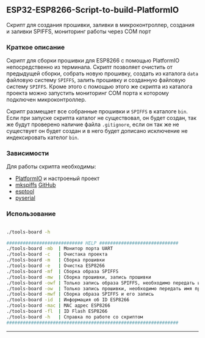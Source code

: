 ## ESP32-ESP8266-Script-to-build-PlatformIO

Скрипт для cоздания прошивки, заливки в микроконтроллер, создания и заливки SPIFFS, мониторинг работы через COM порт

### Краткое описание
Cкрипт для сборки прошивки для ESP8266 с помощью PlatformIO непосредственно из терминала. Скрипт позволяет очистить от предыдущей сборки, собрать новую прошивку, создать из каталога ```data``` файловую систему ```SPIFFS```, залить прошивку и созданную файловую систему ```SPIFFS```. Кроме этого с помощью этого же скрипта из каталога проекта можно запустить мониторинг COM порта к которому подключен микроконтроллер.

Скрипт размещает все собранные прошивки и ```SPIFFS``` в каталоге ```bin```. Если при запуске скрипта каталог не существовал, он будет создан, так же будут проверено наличие файла ```.gitignore```, если он так же не существует он будет создан и в него будет дописано исключение не индексировать кателог ```bin```.

### Зависимости
Для работы скрипта необходимы:
* [PlatformIO](https://platformio.org/) и настроеный проект
* [mkspiffs](https://github.com/igrr/mkspiffs/releases) [GitHub](https://github.com/igrr/mkspiffs)
* [esptool](https://github.com/espressif/esptool)
* [pyserial](https://pythonhosted.org/pyserial/tools.html#miniterm)

### Использование

```bash

./tools-board -h

############################ HELP #############################
./tools-board -mb  | Moнитор порта UART
./tools-board -c   | Очистака проекта
./tools-board -m   | Сборка прошивки
./tools-board -e   | Очистка ESP8266
./tools-board -mf  | Сборка образа SPIFFS
./tools-board -mw  | Cборка прошивки, запись прошивки
./tools-board -owf | Только запись образа SPIFFS, необходимо передать имя образа SPIFFS
./tools-board -ow  | Только запись прошивки, необходимо передать имя прошивки
./tools-board -mwf | Cборка образа SPIFFS и его запись
./tools-board -id  | Информация об ID ESP8266
./tools-board -mac | MAC адрес ESP8266
./tools-board -fl  | ID Flash ESP8266
./tools-board -h   | Справка по работе со скриптом
###############################################################

```
***




